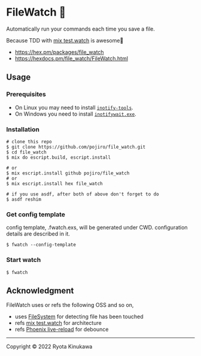 # FileWatch 👀

Automatically run your commands each time you save a file.

Because TDD with [mix test.watch](https://github.com/lpil/mix-test.watch) is awesome🎉

- https://hex.pm/packages/file_watch
- https://hexdocs.pm/file_watch/FileWatch.html

## Usage

### Prerequisites

- On Linux you may need to install [`inotify-tools`](https://github.com/inotify-tools/inotify-tools).
- On Windows you need to install [`inotifywait.exe`](https://github.com/thekid/inotify-win).

### Installation

```
# clone this repo
$ git clone https://github.com/pojiro/file_watch.git
$ cd file_watch
$ mix do escript.build, escript.install

# or
$ mix escript.install github pojiro/file_watch
# or
$ mix escript.install hex file_watch

# if you use asdf, after both of above don't forget to do
$ asdf reshim
```

### Get config template

config template, .fwatch.exs, will be generated under CWD.
configuration details are described in it.

    $ fwatch --config-template

### Start watch

    $ fwatch

## Acknowledgment

FileWatch uses or refs the following OSS and so on,

- uses [FileSystem](https://github.com/falood/file_system) for detecting file has been touched
- refs [mix test.watch](https://github.com/lpil/mix-test.watch) for architecture
- refs [Phoenix live-reload](https://github.com/phoenixframework/phoenix_live_reload) for debounce

---

Copyright © 2022 Ryota Kinukawa
